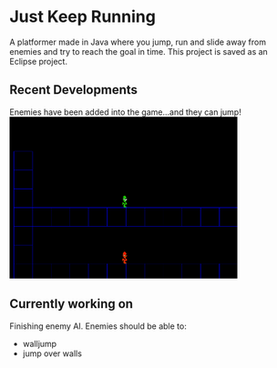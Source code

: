 # Just Keep Running
A platformer made in Java where you jump, run and slide away from enemies and try to reach the goal in time.
This project is saved as an Eclipse project.

## Recent Developments

Enemies have been added into the game...and they can jump!
![enemy-jumping](media/jump.gif)

## Currently working on

Finishing enemy AI. Enemies should be able to:
  * walljump
  * jump over walls
  
